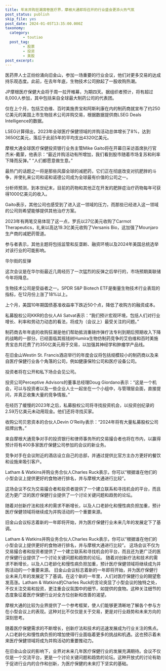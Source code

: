 ```yaml
---
title: 年末并购狂潮席卷医疗界，摩根大通即将召开的行业盛会更添火热气氛
post_status: publish
skip_file: yes
post_date: 2024-01-05T13:35:00.000Z
taxonomy:
  category:
        - toutiao
  post_tag:
        - 股票
        - 投资
        - 美股
post_excerpt: 
---
```

医药界人士正纷纷涌向旧金山，参加一场重要的行业会议，他们对更多交易的达成持乐观态度。此前，在去年年底，生物技术公司掀起了一股收购热潮。

JP摩根医疗保健大会将于周一拉开帷幕，为期四天。据组织者预计，将有超过8,000人参加，其中包括来自全球最大制药公司的代表团。

仅在上个月，包括艾伯维、百时美施贵宝和阿斯利康在内的制药商就宣布了约250亿美元的美国上市生物技术公司并购交易，根据数据提供商LSEG Deals Intelligence的数据。

LSEG计算得出，2023年全球医疗保健领域的并购活动总体增长了8%，达到3650亿美元，落后于此前5年的平均支出4320亿美元。

摩根大通全球医疗保健投资银行业务主管Mike Gaito将在开幕日采访首席执行官杰米-戴蒙，他表示：“最近并购活动有所增加，我们看到股市随着市场复苏和利率下降而反弹。” “人们都愿意做生意。”

最热门的话题之一将是那些风靡全球的减肥药，它们正在彻底改变对抗肥胖的斗争，并使礼来公司和诺和诺德公司成为全球最有价值的公司之一。

分析师预测，到本世纪末，目前的药物和其他正在开发的肥胖症治疗药物每年可获得1000亿美元的收入。

Gaito表示，其他公司也感受到了进入这一领域的压力，而那些已经进入这一领域的公司则希望能够提供其他治疗方案。

2023年有两笔交易体现了这一点，罗氏以27亿美元收购了Carmot Therapeutics，礼来以高达19.3亿美元收购了Versanis Bio，这加强了Mounjaro生产商的减肥药管道。

参与者表示，其他主题将包括监管和反垄断、融资环境以及2024年美国总统选举对该行业的可能影响。

华尔街的反弹

这次会议是在华尔街最近几周经历了一次猛烈的反弹之后举行的，市场预期美联储今年将降息。

生物技术公司是受益者之一。SPDR S&P Biotech ETF是衡量生物技术行业表现的指标，在12月份上涨了18%以上。

上个月，美国10年期国债基准收益率下跌近50个点，降低了收购方的融资成本。

私募股权公司KKR的合伙人Ali Satvat表示：“我们预计宏观环境，包括人们对行业增长、利率和劳动力动态的看法，将成为（会议上）最受关注的问题。”

制药商去年年底的收购狂潮是他们帮助抵消重磅炸弹疗法专利到期后预期收入下降的战略的一部分。已经面临其摇钱树Humira生物仿制药竞争的艾伯维和百时美施贵宝总共花费了约350亿美元用于交易，以加强其神经学和肿瘤学产品线。

在旧金山Westin St. Francis酒店举行的年度会议将包括规模较小的制药商以及来自医疗保健行业各个角落的公司，例如健康保险公司和医疗设备公司。

投资者将在公开和私下场合会见公司。

投资公司Perceptive Advisors的董事总经理Doug Giordano表示：“这是一个机会，可以与投资者以及一些企业人士一起坐在一个小组中，与管理层会面，直接提问，并真正收集大量的竞争情报。”

在经历了缓慢的2023年之后，私募股权公司将寻找投资机会，以投资创纪录的2.59万亿美元未动用现金。他们还将寻找买家。

收购公司贝恩资本的合伙人Devin O’Reilly表示：“2024年将有大量私募股权公司挂牌出售。”

来自摩根大通竞争对手的投资银行和律师事务所的交易撮合者也将在市内，以赢得预计将有400多家医疗保健公司参加的会议的新业务。

竞争对手在会议附近的酒店设立自己的总部，并通过提供比官方主办方更好的餐饮和设施来吸引客户。

Latham & Watkins并购业务合伙人Charles Ruck表示，你可以“根据谁在他们的小型会议上提供更好的食物进行排名，并与摩根大通进行比较”。

这场会议不仅为交易撮合者和投资者提供了一个建立联系和寻找机会的平台，而且还为更广泛的医疗保健行业提供了一个讨论关键问题和趋势的论坛。

随着对创新疗法和技术的需求不断增长，以及人口老龄化和慢性病负担加重，预计医疗保健领域将继续成为并购活动的一个重要来源。

旧金山会议标志着新的一年即将开始，并为医疗保健行业未来几年的发展定下了基调。

Latham & Watkins并购业务合伙人Charles Ruck表示，你可以“根据谁在他们的小型会议上提供更好的食物进行排名，并与摩根大通进行比较”。
这场会议不仅为交易撮合者和投资者提供了一个建立联系和寻找机会的平台，而且还为更广泛的医疗保健行业提供了一个讨论关键问题和趋势的论坛。
随着对创新疗法和技术的需求不断增长，以及人口老龄化和慢性病负担加重，预计医疗保健领域将继续成为并购活动的一个重要来源。
旧金山会议标志着新的一年即将开始，并为医疗保健行业未来几年的发展定下了基调。在这个新的一年里，人们对医疗保健行业的期望愈发高涨。Latham & Watkins的Charles Ruck的言论突显了小型会议的独特之处，不仅关注交易和投资，更注重会议氛围中的细节，如提供的食物。这种关注细节的态度象征着医疗保健行业对全方位创新和改善的渴望。

摩根大通的比较为业界提供了一个参考框架，使人们能够更清晰地了解各个参与方在小型会议上的表现。这种对比不仅仅是关于交易，更是对行业趋势和未来方向的深刻思考。

随着医疗保健需求的不断增长，创新疗法和技术的迅速发展成为行业关注的焦点。人口老龄化和慢性病负担的增加使得行业面临着更多的挑战和机遇。这也预示着未来医疗保健领域将成为并购活动的重要推动力。

在旧金山会议的影响下，业界对未来几年医疗保健行业的发展充满期待。会议不仅仅是一个交流平台，更是一个讨论关键问题和趋势的论坛。这种开放式的讨论有助于促进行业内的合作和创新，为医疗保健的未来打下坚实的基础。